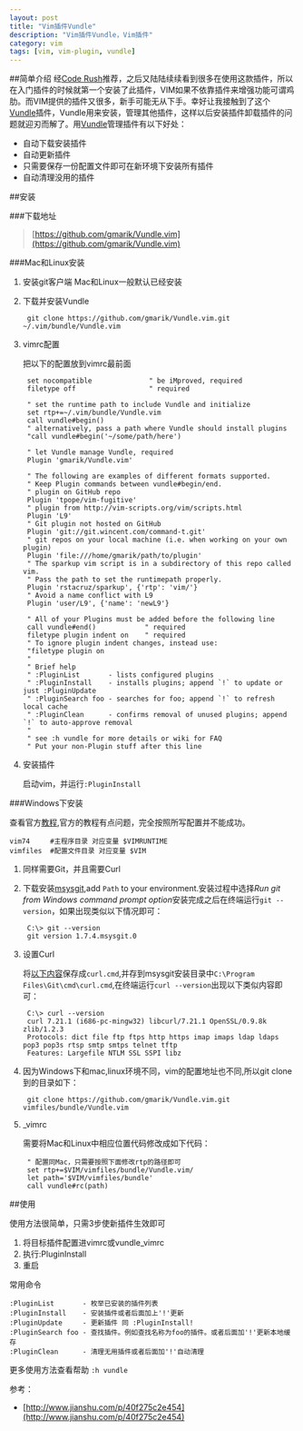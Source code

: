 ```yaml
---
layout: post
title: "Vim插件Vundle"
description: "Vim插件Vundle，Vim插件"
category: vim
tags: [vim, vim-plugin, vundle]
---
```


##简单介绍
经[Code Rush](http://foocoder.com/blog/mei-ri-vimcha-jian-kai-pian-zhi-vundle.html/)推荐，之后又陆陆续续看到很多在使用这款插件，所以在入门插件的时候就第一个安装了此插件，VIM如果不依靠插件来增强功能可谓鸡肋。而VIM提供的插件又很多，新手可能无从下手。幸好让我接触到了这个[Vundle]插件，Vundle用来安装，管理其他插件，这样以后安装插件卸载插件的问题就迎刃而解了。用[Vundle]管理插件有以下好处：

- 自动下载安装插件
- 自动更新插件
- 只需要保存一份配置文件即可在新环境下安装所有插件
- 自动清理没用的插件

##安装

###下载地址

> [https://github.com/gmarik/Vundle.vim](https://github.com/gmarik/Vundle.vim)

###Mac和Linux安装

1. 安装git客户端
Mac和Linux一般默认已经安装

2. 下载并安装Vundle

		git clone https://github.com/gmarik/Vundle.vim.git ~/.vim/bundle/Vundle.vim

3. vimrc配置

	把以下的配置放到vimrc最前面

		set nocompatible              " be iMproved, required
		filetype off                  " required

		" set the runtime path to include Vundle and initialize
		set rtp+=~/.vim/bundle/Vundle.vim
		call vundle#begin()
		" alternatively, pass a path where Vundle should install plugins
		"call vundle#begin('~/some/path/here')

		" let Vundle manage Vundle, required
		Plugin 'gmarik/Vundle.vim'

		" The following are examples of different formats supported.
		" Keep Plugin commands between vundle#begin/end.
		" plugin on GitHub repo
		Plugin 'tpope/vim-fugitive'
		" plugin from http://vim-scripts.org/vim/scripts.html
		Plugin 'L9'
		" Git plugin not hosted on GitHub
		Plugin 'git://git.wincent.com/command-t.git'
		" git repos on your local machine (i.e. when working on your own plugin)
		Plugin 'file:///home/gmarik/path/to/plugin'
		" The sparkup vim script is in a subdirectory of this repo called vim.
		" Pass the path to set the runtimepath properly.
		Plugin 'rstacruz/sparkup', {'rtp': 'vim/'}
		" Avoid a name conflict with L9
		Plugin 'user/L9', {'name': 'newL9'}

		" All of your Plugins must be added before the following line
		call vundle#end()            " required
		filetype plugin indent on    " required
		" To ignore plugin indent changes, instead use:
		"filetype plugin on
		"
		" Brief help
		" :PluginList       - lists configured plugins
		" :PluginInstall    - installs plugins; append `!` to update or just :PluginUpdate
		" :PluginSearch foo - searches for foo; append `!` to refresh local cache
		" :PluginClean      - confirms removal of unused plugins; append `!` to auto-approve removal
		"
		" see :h vundle for more details or wiki for FAQ
		" Put your non-Plugin stuff after this line

4. 安装插件

	启动vim，并运行`:PluginInstall`

###Windows下安装

查看官方[教程](https://github.com/gmarik/Vundle.vim/wiki/Vundle-for-Windows),官方的教程有点问题，完全按照所写配置并不能成功。

	vim74     #主程序目录 对应变量 $VIMRUNTIME
	vimfiles  #配置文件目录 对应变量 $VIM	

1. 同样需要Git，并且需要Curl

2. 下载安装[msysgit](http://msysgit.github.io/),add `Path` to your environment.安装过程中选择*Run git from Windows command prompt option*安装完成之后在终端运行`git --version`，如果出现类似以下情况即可：

		C:\> git --version
		git version 1.7.4.msysgit.0

3. 设置Curl

	将[以下内容](https://gist.github.com/912993)保存成`curl.cmd`,并存到msysgit安装目录中`C:\Program Files\Git\cmd\curl.cmd`,在终端运行`curl --version`出现以下类似内容即可：

		C:\> curl --version
		curl 7.21.1 (i686-pc-mingw32) libcurl/7.21.1 OpenSSL/0.9.8k zlib/1.2.3
		Protocols: dict file ftp ftps http https imap imaps ldap ldaps pop3 pop3s rtsp smtp smtps telnet tftp
		Features: Largefile NTLM SSL SSPI libz

4. 因为Windows下和mac,linux环境不同，vim的配置地址也不同,所以git clone到的目录如下：

		git clone https://github.com/gmarik/Vundle.vim.git vimfiles/bundle/Vundle.vim

5. _vimrc

	需要将Mac和Linux中相应位置代码修改成如下代码：

		" 配置同Mac，只需要按照下面修改rtp的路径即可
		set rtp+=$VIM/vimfiles/bundle/Vundle.vim/
		let path='$VIM/vimfiles/bundle'
		call vundle#rc(path)

##使用

使用方法很简单，只需3步使新插件生效即可

1. 将目标插件配置进vimrc或vundle_vimrc
2. 执行:PluginInstall
3. 重启

常用命令

	:PluginList       - 枚举已安装的插件列表
	:PluginInstall    - 安装插件或者后面加上'!'更新
	:PluginUpdate     - 更新插件 同 :PluginInstall!
	:PluginSearch foo - 查找插件。例如查找名称为foo的插件。或者后面加'!'更新本地缓存
	:PluginClean      - 清理无用插件或者后面加'!'自动清理

更多使用方法查看帮助 `:h vundle`

参考：

- [http://www.jianshu.com/p/40f275c2e454](http://www.jianshu.com/p/40f275c2e454)

[Vundle]:https://github.com/gmarik/Vundle.vim
